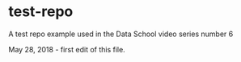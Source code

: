# test-repo
A test repo example used in the Data School video series number 6

May 28, 2018 - first edit of this file.